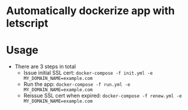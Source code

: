 # Automatically dockerize app with letscript

# Usage

- There are 3 steps in total
  + Issue initial SSL cert: `docker-compose -f init.yml -e MY_DOMAIN_NAME=example.com`
  + Run the app: `docker-compose -f run.yml -e MY_DOMAIN_NAME=example.com`
  + Reissue SSL cert when expired: `docker-compose -f renew.yml -e MY_DOMAIN_NAME=example.com`
